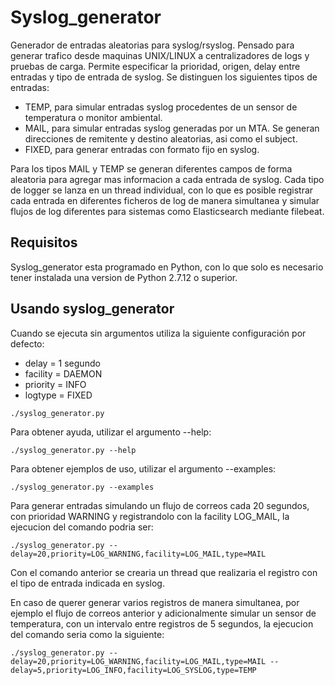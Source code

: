 # Syslog_generator

Generador de entradas aleatorias para syslog/rsyslog. Pensado para generar trafico desde maquinas UNIX/LINUX a centralizadores de logs y pruebas de carga. 
Permite especificar la prioridad, origen, delay entre entradas y tipo de entrada de syslog. Se distinguen los siguientes tipos de entradas:

* TEMP, para simular entradas syslog procedentes de un sensor de temperatura o monitor ambiental.
* MAIL, para simular entradas syslog generadas por un MTA. Se generan direcciones de remitente y destino aleatorias, asi como el subject.
* FIXED, para generar entradas con formato fijo en syslog.

Para los tipos MAIL y TEMP se generan diferentes campos de forma aleatoria para agregar mas informacion a cada entrada de syslog.
Cada tipo de logger se lanza en un thread individual, con lo que es posible registrar cada entrada en diferentes ficheros de log de manera simultanea y
simular flujos de log diferentes para sistemas como Elasticsearch mediante filebeat.

## Requisitos

Syslog_generator esta programado en Python, con lo que solo es necesario tener instalada una version de Python 2.7.12 o superior.

## Usando syslog_generator

Cuando se ejecuta sin argumentos utiliza la siguiente configuración por defecto:
* delay = 1 segundo
* facility = DAEMON
* priority = INFO
* logtype = FIXED

```
./syslog_generator.py
```
Para obtener ayuda, utilizar el argumento --help:

```
./syslog_generator.py --help
```
Para obtener ejemplos de uso, utilizar el argumento --examples:

```
./syslog_generator.py --examples
```
Para generar entradas simulando un flujo de correos cada 20 segundos, con prioridad WARNING y registrandolo con la facility LOG_MAIL, la ejecucion del comando podria ser:

```
./syslog_generator.py --delay=20,priority=LOG_WARNING,facility=LOG_MAIL,type=MAIL
```
Con el comando anterior se crearia un thread que realizaria el registro con el tipo de entrada indicada en syslog.

En caso de querer generar varios registros de manera simultanea, por ejemplo el flujo de correos anterior y adicionalmente simular un sensor de temperatura, con un intervalo
entre registros de 5 segundos, la ejecucion del comando seria como la siguiente:

```
./syslog_generator.py --delay=20,priority=LOG_WARNING,facility=LOG_MAIL,type=MAIL --delay=5,priority=LOG_INFO,facility=LOG_SYSLOG,type=TEMP
```
